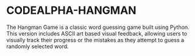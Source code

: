 # CODEALPHA-HANGMAN
The Hangman Game is a classic word guessing game built using Python. This version includes ASCII art based visual feedback, allowing users to visually track their progress or  the mistakes as they attempt to guess a randomly selected word.
